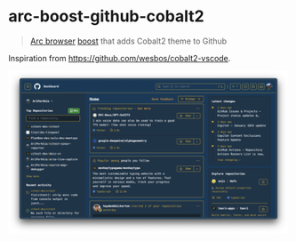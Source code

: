 # arc-boost-github-cobalt2

> [Arc browser](arc.net) [boost](https://arc.net/boosts) that adds Cobalt2 theme to Github

Inspiration from https://github.com/wesbos/cobalt2-vscode.

<p align="center">
  <img width="640" src="https://raw.githubusercontent.com/AriPerkkio/arc-boost-github-cobalt2/HEAD/docs/demo.png">
</p>

